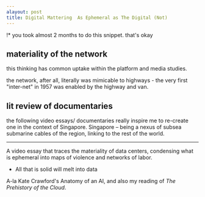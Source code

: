 ```yaml
---
alayout: post
title: Digital Mattering  As Ephemeral as The Digital (Not)
---
```




!* you took almost 2 months to do this snippet. that's okay



## materiality of the network

this thinking has common uptake within the platform and media studies. 

the network, after all, literally was mimicable to highways - the very first "inter-net" in 1957 was enabled by the highway and van. 





## lit review of documentaries

the following video essays/ documentaries really inspire me to re-create one in the context of Singapore. Singapore – being a nexus of subsea submarine cables of the region, linking to the rest of the world. 



---



A video essay that traces the materiality of data centers, condensing what is ephemeral into maps of violence and networks of labor. 

- All that is solid will melt into data

A-la Kate Crawford's Anatomy of an AI, and also my reading of *The Prehistory of the Cloud*.



